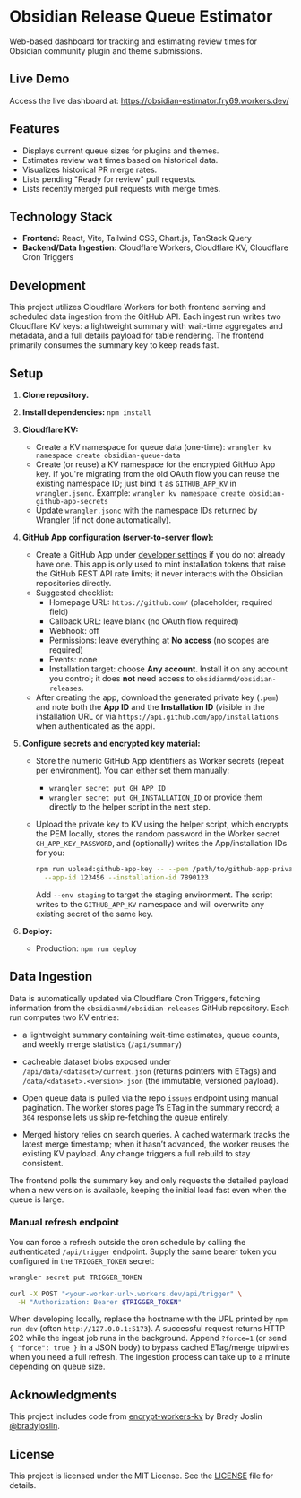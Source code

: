 # Obsidian Release Queue Estimator

Web-based dashboard for tracking and estimating review times for Obsidian
community plugin and theme submissions.

## Live Demo

Access the live dashboard at: https://obsidian-estimator.fry69.workers.dev/

## Features

- Displays current queue sizes for plugins and themes.
- Estimates review wait times based on historical data.
- Visualizes historical PR merge rates.
- Lists pending "Ready for review" pull requests.
- Lists recently merged pull requests with merge times.

## Technology Stack

- **Frontend:** React, Vite, Tailwind CSS, Chart.js, TanStack Query
- **Backend/Data Ingestion:** Cloudflare Workers, Cloudflare KV, Cloudflare Cron
  Triggers

## Development

This project utilizes Cloudflare Workers for both frontend serving and scheduled
data ingestion from the GitHub API. Each ingest run writes two Cloudflare KV
keys: a lightweight summary with wait-time aggregates and metadata, and a full
details payload for table rendering. The frontend primarily consumes the summary
key to keep reads fast.

## Setup

1.  **Clone repository.**
2.  **Install dependencies:** `npm install`
3.  **Cloudflare KV:**
    - Create a KV namespace for queue data (one-time):
      `wrangler kv namespace create obsidian-queue-data`
    - Create (or reuse) a KV namespace for the encrypted GitHub App key. If
      you're migrating from the old OAuth flow you can reuse the existing
      namespace ID; just bind it as `GITHUB_APP_KV` in `wrangler.jsonc`.
      Example: `wrangler kv namespace create obsidian-github-app-secrets`
    - Update `wrangler.jsonc` with the namespace IDs returned by Wrangler (if
      not done automatically).
4.  **GitHub App configuration (server-to-server flow):**
    - Create a GitHub App under
      [developer settings](https://github.com/settings/apps/new) if you do not
      already have one. This app is only used to mint installation tokens that
      raise the GitHub REST API rate limits; it never interacts with the
      Obsidian repositories directly.
    - Suggested checklist:
      - Homepage URL: `https://github.com/` (placeholder; required field)
      - Callback URL: leave blank (no OAuth flow required)
      - Webhook: off
      - Permissions: leave everything at **No access** (no scopes are required)
      - Events: none
      - Installation target: choose **Any account**. Install it on any account
        you control; it does **not** need access to `obsidianmd/obsidian-releases`.
    - After creating the app, download the generated private key (`.pem`) and
      note both the **App ID** and the **Installation ID** (visible in the
      installation URL or via `https://api.github.com/app/installations` when
      authenticated as the app).
5.  **Configure secrets and encrypted key material:**
    - Store the numeric GitHub App identifiers as Worker secrets (repeat per
      environment). You can either set them manually:
      - `wrangler secret put GH_APP_ID`
      - `wrangler secret put GH_INSTALLATION_ID` or provide them directly to the
        helper script in the next step.
    - Upload the private key to KV using the helper script, which encrypts the
      PEM locally, stores the random password in the Worker secret
      `GH_APP_KEY_PASSWORD`, and (optionally) writes the App/installation IDs
      for you:

      ```bash
      npm run upload:github-app-key -- --pem /path/to/github-app-private-key.pem \
        --app-id 123456 --installation-id 7890123
      ```

      Add `--env staging` to target the staging environment. The script writes
      to the `GITHUB_APP_KV` namespace and will overwrite any existing secret of
      the same key.

6.  **Deploy:**
    - Production: `npm run deploy`

## Data Ingestion

Data is automatically updated via Cloudflare Cron Triggers, fetching information
from the `obsidianmd/obsidian-releases` GitHub repository. Each run computes two
KV entries:

- a lightweight summary containing wait-time estimates, queue counts, and weekly
  merge statistics (`/api/summary`)
- cacheable dataset blobs exposed under `/api/data/<dataset>/current.json`
  (returns pointers with ETags) and `/data/<dataset>.<version>.json` (the
  immutable, versioned payload).

- Open queue data is pulled via the repo `issues` endpoint using manual
  pagination. The worker stores page 1’s ETag in the summary record; a `304`
  response lets us skip re-fetching the queue entirely.
- Merged history relies on search queries. A cached watermark tracks the latest
  merge timestamp; when it hasn’t advanced, the worker reuses the existing KV
  payload. Any change triggers a full rebuild to stay consistent.

The frontend polls the summary key and only requests the detailed payload when a
new version is available, keeping the initial load fast even when the queue is
large.

### Manual refresh endpoint

You can force a refresh outside the cron schedule by calling the authenticated
`/api/trigger` endpoint. Supply the same bearer token you configured in the
`TRIGGER_TOKEN` secret:

```bash
wrangler secret put TRIGGER_TOKEN
```

```bash
curl -X POST "<your-worker-url>.workers.dev/api/trigger" \
  -H "Authorization: Bearer $TRIGGER_TOKEN"
```

When developing locally, replace the hostname with the URL printed by
`npm run dev` (often `http://127.0.0.1:5173`). A successful request returns HTTP
202 while the ingest job runs in the background. Append `?force=1` (or send
`{ "force": true }` in a JSON body) to bypass cached ETag/merge tripwires when
you need a full refresh. The ingestion process can take up to a minute depending
on queue size.

## Acknowledgments

This project includes code from
[encrypt-workers-kv](https://github.com/bradyjoslin/encrypt-workers-kv) by Brady
Joslin [@bradyjoslin](https://github.com/bradyjoslin).

## License

This project is licensed under the MIT License. See the [LICENSE](LICENSE) file
for details.
